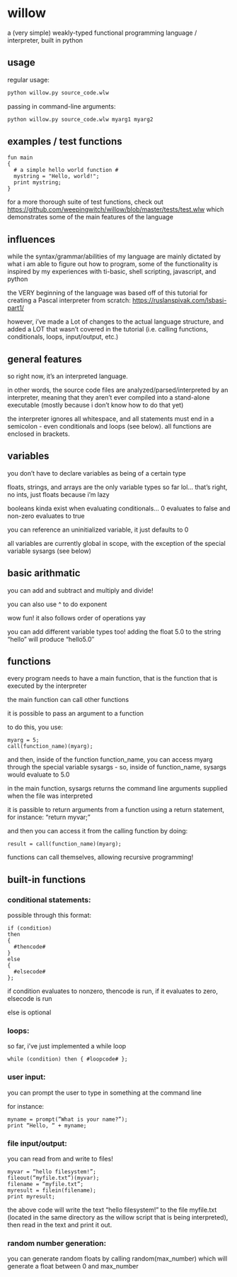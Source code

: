 # willow
a (very simple) weakly-typed functional programming language / interpreter, built in python

## usage
regular usage:
```bash
python willow.py source_code.wlw
```

passing in command-line arguments:
```bash
python willow.py source_code.wlw myarg1 myarg2
```

## examples / test functions

```
fun main
{
  # a simple hello world function #
  mystring = "Hello, world!";
  print mystring;
}
```

for a more thorough suite of test functions, check out
https://github.com/weepingwitch/willow/blob/master/tests/test.wlw which demonstrates some of the main features of the language

## influences
while the syntax/grammar/abilities of my language are mainly dictated by what i am able to figure out how to program, some of the functionality is inspired by my experiences with ti-basic, shell scripting, javascript, and python

the VERY beginning of the language was based off of this tutorial for creating a Pascal interpreter from scratch: https://ruslanspivak.com/lsbasi-part1/

however, i’ve made a Lot of changes to the actual language structure, and added a LOT that wasn’t covered in the tutorial (i.e. calling functions, conditionals, loops, input/output, etc.)

## general features

so right now, it’s an interpreted language.

in other words, the source code files are analyzed/parsed/interpreted by an interpreter, meaning that they aren’t ever compiled into a stand-alone executable (mostly because i don’t know how to do that yet)

the interpreter ignores all whitespace, and all statements must end in a semicolon - even conditionals and loops (see below). all functions are enclosed in brackets.

## variables

you don’t have to declare variables as being of a certain type

floats, strings, and arrays are the only variable types so far lol… that’s right, no ints, just floats because i’m lazy

booleans kinda exist when evaluating conditionals… 0 evaluates to false and non-zero evaluates to true

you can reference an uninitialized variable, it just defaults to 0

all variables are currently global in scope, with the exception of the special variable sysargs (see below)

## basic arithmatic

you can add and subtract and multiply and divide!

you can also use ^ to do exponent

wow fun! it also follows order of operations yay

you can add different variable types too! adding the float 5.0 to the string “hello” will produce “hello5.0″

## functions

every program needs to have a main function, that is the function that is executed by the interpreter

the main function can call other functions

it is possible to pass an argument to a function

to do this, you use:
```
myarg = 5;
call(function_name)(myarg);
```
and then, inside of the function function_name, you can access myarg through the special variable sysargs - so, inside of function_name, sysargs would evaluate to 5.0

in the main function, sysargs returns the command line arguments supplied when the file was interpreted

it is passible to return arguments from a function using a return statement, for instance: “return myvar;”

and then you can access it from the calling function by doing:
```
result = call(function_name)(myarg);
```
functions can call themselves, allowing recursive programming!

## built-in functions
### conditional statements:
possible through this format:
```
if (condition)
then
{
  #thencode#
}
else
{
  #elsecode#
};
```
if condition evaluates to nonzero, thencode is run, if it evaluates to zero, elsecode is run

else is optional

### loops:

so far, i’ve just implemented a while loop

```
while (condition) then { #loopcode# };
```

### user input:

you can prompt the user to type in something at the command line

for instance:
```
myname = prompt(”What is your name?”);
print “Hello, “ + myname;
```

### file input/output:

you can read from and write to files!
```
myvar = “hello filesystem!”;
fileout(“myfile.txt”)(myvar);
filename = “myfile.txt”;
myresult = filein(filename);
print myresult;
```
the above code will write the text “hello filesystem!” to the file myfile.txt (located in the same directory as the willow script that is being interpreted), then read in the text and print it out.

### random number generation:

you can generate random floats by calling random(max_number) which will generate a float between 0 and max_number
